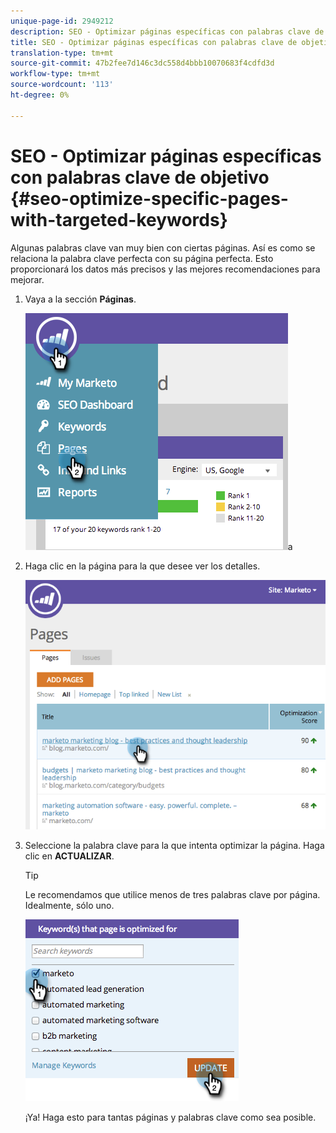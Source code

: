 ```yaml
---
unique-page-id: 2949212
description: SEO - Optimizar páginas específicas con palabras clave de objetivo - Documentos de marketing - Documentación del producto
title: SEO - Optimizar páginas específicas con palabras clave de objetivo
translation-type: tm+mt
source-git-commit: 47b2fee7d146c3dc558d4bbb10070683f4cdfd3d
workflow-type: tm+mt
source-wordcount: '113'
ht-degree: 0%

---
```



# SEO - Optimizar páginas específicas con palabras clave de objetivo {#seo-optimize-specific-pages-with-targeted-keywords}

Algunas palabras clave van muy bien con ciertas páginas. Así es como se relaciona la palabra clave perfecta con su página perfecta. Esto proporcionará los datos más precisos y las mejores recomendaciones para mejorar.

1. Vaya a la sección **Páginas**.

   ![](assets/image2014-9-18-12-3a52-3a28.png)a

1. Haga clic en la página para la que desee ver los detalles.

   ![](assets/image2014-9-18-12-3a52-3a41.png)

1. Seleccione la palabra clave para la que intenta optimizar la página. Haga clic en **ACTUALIZAR**.

   >[!TIP]
   >
   >Le recomendamos que utilice menos de tres palabras clave por página. Idealmente, sólo uno.

   ![](assets/image2014-9-18-12-3a52-3a46.png)

   ¡Ya! Haga esto para tantas páginas y palabras clave como sea posible.

